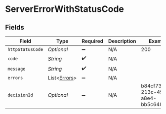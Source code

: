 # ServerErrorWithStatusCode


## Fields

| Field                                         | Type                                          | Required                                      | Description                                   | Example                                       |
| --------------------------------------------- | --------------------------------------------- | --------------------------------------------- | --------------------------------------------- | --------------------------------------------- |
| `httpStatusCode`                              | *Optional<String>*                            | :heavy_minus_sign:                            | N/A                                           | 200                                           |
| `code`                                        | *String*                                      | :heavy_check_mark:                            | N/A                                           |                                               |
| `message`                                     | *String*                                      | :heavy_check_mark:                            | N/A                                           |                                               |
| `errors`                                      | List<[Errors](../../models/shared/Errors.md)> | :heavy_minus_sign:                            | N/A                                           |                                               |
| `decisionId`                                  | *Optional<String>*                            | :heavy_minus_sign:                            | N/A                                           | b84cf736-213c-4932-a8e4-bb5c648f1b4d          |